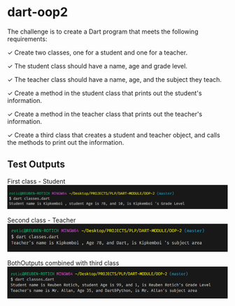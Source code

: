 # dart-oop2

The challenge is to create a Dart program that meets the following requirements:

&check; Create two classes, one for a student and one for a teacher.

&check; The student class should have a name, age and grade level.

&check; The teacher class should have a name, age, and the subject they teach.

&check; Create a method in the student class that prints out the student's information.

&check; Create a method in the teacher class that prints out the teacher's information.

&check; Create a third class that creates a student and teacher object, and calls the methods to print out the information.

## Test Outputs
First class - Student
![Class Student Test output ](/images/class-1.png "class Student")

Second class - Teacher
![Class Teacher Test output ](/images/class-2.png "class Teacher")

BothOutputs combined with third class
![Class Teacher&Student Test output ](/images/last.png "class Teacher&Student")

